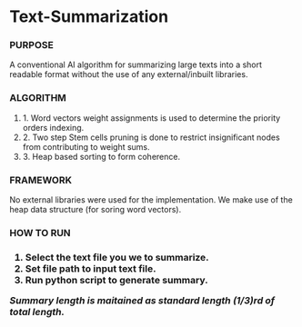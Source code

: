 # Text-Summarization

<h3>PURPOSE</h3>
<p>
A conventional AI algorithm for summarizing large texts into a short readable format without the use of any external/inbuilt libraries.
</p>

<h3>ALGORITHM</h3>
<p>
<ol>
<li>1. Word vectors weight assignments is used to determine the priority orders indexing.</li>
<li>2. Two step Stem cells pruning is done to restrict insignificant nodes from contributing to weight sums.</li>
<li>3. Heap based sorting to form coherence.</li>
</ol>
</p>

<h3>FRAMEWORK</h3>
<p>
No external libraries were used for the implementation.
We make use of the heap data structure (for soring word vectors).
</p>

<h3>HOW TO RUN<h3>
<p>
<ol>
<li>Select the text file you we to summarize.</li>
<li>Set file path to input text file.</li>
<li>Run python script to generate summary.</li>
</ol>
</p>

<i>Summary length is maitained as standard length (1/3)rd of total length.</i>
